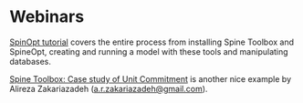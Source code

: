 # Webinars

[SpinOpt tutorial](https://www.youtube.com/watch?v=brf6rlzNDR0) covers the entire process from installing Spine Toolbox and SpineOpt, creating and running a model with these tools and manipulating databases.

[Spine Toolbox: Case study of Unit Commitment](https://www.youtube.com/watch?v=IYIEDyBsSvk) is another nice example by Alireza Zakariazadeh (a.r.zakariazadeh@gmail.com).
